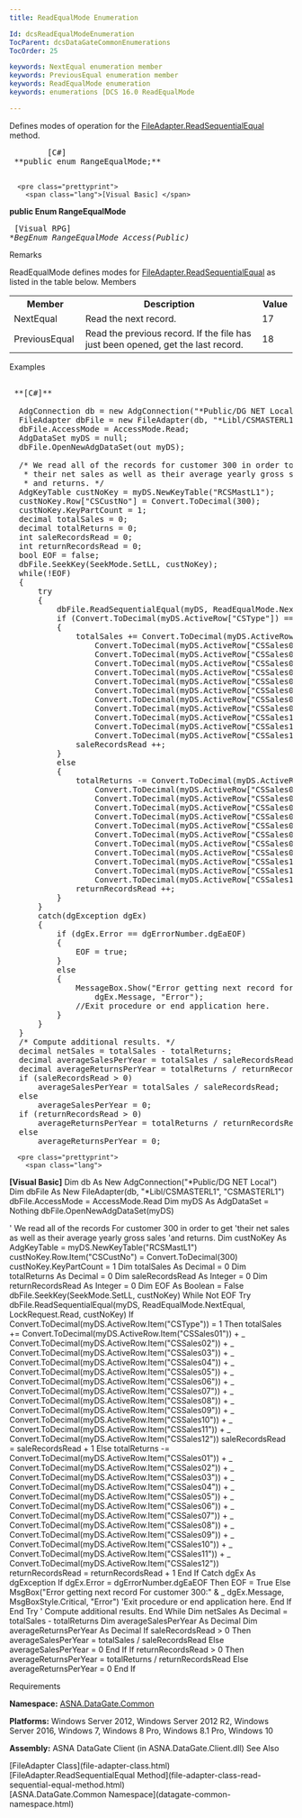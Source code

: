```yaml
---
title: ReadEqualMode Enumeration

Id: dcsReadEqualModeEnumeration
TocParent: dcsDataGateCommonEnumerations
TocOrder: 25

keywords: NextEqual enumeration member
keywords: PreviousEqual enumeration member
keywords: ReadEqualMode enumeration
keywords: enumerations [DCS 16.0 ReadEqualMode

---
```


Defines modes of operation for the [ FileAdapter.ReadSequentialEqual](file-adapter-class-read-sequential-equal-method.html) method.
<pre class="prettyprint">
        <span class="lang">[C#]</span>
 **public enum RangeEqualMode;** 
      </pre>
      <pre class="prettyprint">
        <span class="lang">[Visual Basic] </span>
 **public Enum RangeEqualMode** 
      </pre>
      <pre class="prettyprint">
        <span class="lang">[Visual RPG]</span>
 **BegEnum RangeEqualMode Access(*Public)** 
      </pre>

Remarks

<span>ReadEqualMode</span> defines modes for [FileAdapter.ReadSequentialEqual](file-adapter-class-read-sequential-equal-method.html) as listed in the table below.
Members

<table class="dtTABLE" id="Table3" cellspacing="0">
            <col align="middles" span="1" width="20%" style="FONT-WEIGHT: bold" />
            <col span="1" width="60%" />
            <col align="middles" span="1" width="10%" />
            <tr>
              <th>	Member</th>
              <th>	Description</th>
              <th>	Value</th>
            </tr>
            <tr>
              <td>NextEqual
							</td>
              <td>Read the next record.
							</td>
              <td>17
							</td>
            </tr>
            <tr>
              <td>PreviousEqual
							</td>
              <td>Read the previous record. If the file has just been opened, get the last 
								record.
							</td>
              <td>18
							</td>
            </tr>
</table>

Examples

<pre class="prettyprint">
        <span class="lang">
 **[C#]** 
        </span>
  AdgConnection db = new AdgConnection("*Public/DG NET Local");
  FileAdapter dbFile = new FileAdapter(db, "*Libl/CSMASTERL1", "CSMASTERL1");
  dbFile.AccessMode = AccessMode.Read;
  AdgDataSet myDS = null;
  dbFile.OpenNewAdgDataSet(out myDS);

  /* We read all of the records for customer 300 in order to get 
   * their net sales as well as their average yearly gross sales
   * and returns. */
  AdgKeyTable custNoKey = myDS.NewKeyTable("RCSMastL1");
  custNoKey.Row["CSCustNo"] = Convert.ToDecimal(300);
  custNoKey.KeyPartCount = 1;
  decimal totalSales = 0;
  decimal totalReturns = 0;
  int saleRecordsRead = 0;
  int returnRecordsRead = 0;
  bool EOF = false;
  dbFile.SeekKey(SeekMode.SetLL, custNoKey);
  while(!EOF)
  {
      try
      {
          dbFile.ReadSequentialEqual(myDS, ReadEqualMode.NextEqual, LockRequest.Read, custNoKey);
          if (Convert.ToDecimal(myDS.ActiveRow["CSType"]) == 1)
          {
              totalSales += Convert.ToDecimal(myDS.ActiveRow["CSSales01"]) + 
                  Convert.ToDecimal(myDS.ActiveRow["CSSales02"]) +
                  Convert.ToDecimal(myDS.ActiveRow["CSSales03"]) + 
                  Convert.ToDecimal(myDS.ActiveRow["CSSales04"]) +
                  Convert.ToDecimal(myDS.ActiveRow["CSSales05"]) + 
                  Convert.ToDecimal(myDS.ActiveRow["CSSales06"]) +
                  Convert.ToDecimal(myDS.ActiveRow["CSSales07"]) + 
                  Convert.ToDecimal(myDS.ActiveRow["CSSales08"]) +
                  Convert.ToDecimal(myDS.ActiveRow["CSSales09"]) + 
                  Convert.ToDecimal(myDS.ActiveRow["CSSales10"]) +
                  Convert.ToDecimal(myDS.ActiveRow["CSSales11"]) + 
                  Convert.ToDecimal(myDS.ActiveRow["CSSales12"]);
              saleRecordsRead ++;
          }
          else
          {
              totalReturns -= Convert.ToDecimal(myDS.ActiveRow["CSSales01"]) + 
                  Convert.ToDecimal(myDS.ActiveRow["CSSales02"]) +
                  Convert.ToDecimal(myDS.ActiveRow["CSSales03"]) + 
                  Convert.ToDecimal(myDS.ActiveRow["CSSales04"]) +
                  Convert.ToDecimal(myDS.ActiveRow["CSSales05"]) + 
                  Convert.ToDecimal(myDS.ActiveRow["CSSales06"]) +
                  Convert.ToDecimal(myDS.ActiveRow["CSSales07"]) + 
                  Convert.ToDecimal(myDS.ActiveRow["CSSales08"]) +
                  Convert.ToDecimal(myDS.ActiveRow["CSSales09"]) + 
                  Convert.ToDecimal(myDS.ActiveRow["CSSales10"]) +
                  Convert.ToDecimal(myDS.ActiveRow["CSSales11"]) + 
                  Convert.ToDecimal(myDS.ActiveRow["CSSales12"]);
              returnRecordsRead ++;
          }
      }
      catch(dgException dgEx)
      {
          if (dgEx.Error == dgErrorNumber.dgEaEOF)
          {
              EOF = true;
          }
          else
          {
              MessageBox.Show("Error getting next record for customer 300:" + 
                  dgEx.Message, "Error");
              //Exit procedure or end application here.
          }
      }
  }
  /* Compute additional results. */
  decimal netSales = totalSales - totalReturns;
  decimal averageSalesPerYear = totalSales / saleRecordsRead;
  decimal averageReturnsPerYear = totalReturns / returnRecordsRead;
  if (saleRecordsRead &gt; 0)
      averageSalesPerYear = totalSales / saleRecordsRead;
  else
      averageSalesPerYear = 0;
  if (returnRecordsRead &gt; 0)
      averageReturnsPerYear = totalReturns / returnRecordsRead;
  else
      averageReturnsPerYear = 0; </pre>
      <pre class="prettyprint">
        <span class="lang">
 **[Visual Basic]** 
        </span>
  Dim db As New AdgConnection("*Public/DG NET Local")
  Dim dbFile As New FileAdapter(db, "*Libl/CSMASTERL1", "CSMASTERL1")
  dbFile.AccessMode = AccessMode.Read
  Dim myDS As AdgDataSet = Nothing
  dbFile.OpenNewAdgDataSet(myDS)

  ' We read all of the records For customer 300 in order to get 
  'their net sales as well as their average yearly gross sales
  'and returns. 
  Dim custNoKey As AdgKeyTable = myDS.NewKeyTable("RCSMastL1")
  custNoKey.Row.Item("CSCustNo") = Convert.ToDecimal(300)
  custNoKey.KeyPartCount = 1
  Dim totalSales As Decimal = 0
  Dim totalReturns As Decimal = 0
  Dim saleRecordsRead As Integer = 0
  Dim returnRecordsRead As Integer = 0
  Dim EOF As Boolean = False
  dbFile.SeekKey(SeekMode.SetLL, custNoKey)
  While Not EOF
      Try
          dbFile.ReadSequentialEqual(myDS, ReadEqualMode.NextEqual, LockRequest.Read, custNoKey)
          If Convert.ToDecimal(myDS.ActiveRow.Item("CSType")) = 1 Then
              totalSales += Convert.ToDecimal(myDS.ActiveRow.Item("CSSales01")) + _
                  Convert.ToDecimal(myDS.ActiveRow.Item("CSSales02")) + _
                  Convert.ToDecimal(myDS.ActiveRow.Item("CSSales03")) + _
                  Convert.ToDecimal(myDS.ActiveRow.Item("CSSales04")) + _
                  Convert.ToDecimal(myDS.ActiveRow.Item("CSSales05")) + _
                  Convert.ToDecimal(myDS.ActiveRow.Item("CSSales06")) + _
                  Convert.ToDecimal(myDS.ActiveRow.Item("CSSales07")) + _
                  Convert.ToDecimal(myDS.ActiveRow.Item("CSSales08")) + _
                  Convert.ToDecimal(myDS.ActiveRow.Item("CSSales09")) + _
                  Convert.ToDecimal(myDS.ActiveRow.Item("CSSales10")) + _
                  Convert.ToDecimal(myDS.ActiveRow.Item("CSSales11")) + _
                  Convert.ToDecimal(myDS.ActiveRow.Item("CSSales12"))
              saleRecordsRead = saleRecordsRead + 1
          Else
              totalReturns -= Convert.ToDecimal(myDS.ActiveRow.Item("CSSales01")) + _
                  Convert.ToDecimal(myDS.ActiveRow.Item("CSSales02")) + _
                  Convert.ToDecimal(myDS.ActiveRow.Item("CSSales03")) + _
                  Convert.ToDecimal(myDS.ActiveRow.Item("CSSales04")) + _
                  Convert.ToDecimal(myDS.ActiveRow.Item("CSSales05")) + _
                  Convert.ToDecimal(myDS.ActiveRow.Item("CSSales06")) + _
                  Convert.ToDecimal(myDS.ActiveRow.Item("CSSales07")) + _
                  Convert.ToDecimal(myDS.ActiveRow.Item("CSSales08")) + _
                  Convert.ToDecimal(myDS.ActiveRow.Item("CSSales09")) + _
                  Convert.ToDecimal(myDS.ActiveRow.Item("CSSales10")) + _
                  Convert.ToDecimal(myDS.ActiveRow.Item("CSSales11")) + _
                  Convert.ToDecimal(myDS.ActiveRow.Item("CSSales12"))
              returnRecordsRead = returnRecordsRead + 1
          End If
      Catch dgEx As dgException
          If dgEx.Error = dgErrorNumber.dgEaEOF Then
              EOF = True
          Else
              MsgBox("Error getting next record For customer 300:" &amp; _
                  dgEx.Message, MsgBoxStyle.Critical, "Error")
              'Exit procedure or end application here.
          End If
      End Try
      ' Compute additional results. 
  End While
  Dim netSales As Decimal = totalSales - totalReturns
  Dim averageSalesPerYear As Decimal
  Dim averageReturnsPerYear As Decimal
  If saleRecordsRead &gt; 0 Then
      averageSalesPerYear = totalSales / saleRecordsRead
  Else
      averageSalesPerYear = 0
  End If
  If returnRecordsRead &gt; 0 Then
      averageReturnsPerYear = totalReturns / returnRecordsRead
  Else
      averageReturnsPerYear = 0
  End If</pre>

Requirements

**Namespace:** [ASNA.DataGate.Common](datagate-common-namespace.html) 

**Platforms:** Windows Server 2012, Windows Server 2012 R2, Windows Server 2016, Windows 7, Windows 8 Pro, Windows 8.1 Pro, Windows 10

**Assembly:** ASNA DataGate Client (in ASNA.DataGate.Client.dll)
See Also

<dl />
      [FileAdapter Class](file-adapter-class.html)
      <br />
      [FileAdapter.ReadSequentialEqual 
					Method](file-adapter-class-read-sequential-equal-method.html) <br />[ASNA.DataGate.Common Namespace](datagate-common-namespace.html)

